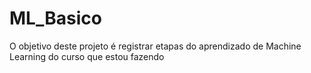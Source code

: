 # ML_Basico
O objetivo deste projeto é registrar etapas do aprendizado de Machine Learning do curso que estou fazendo
